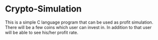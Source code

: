 # Crypto-Simulation
This is a simple C language program that can be used as profit simulation. There will be a few coins which user can invest in. In addition to that user will be able to see his/her profit rate.
